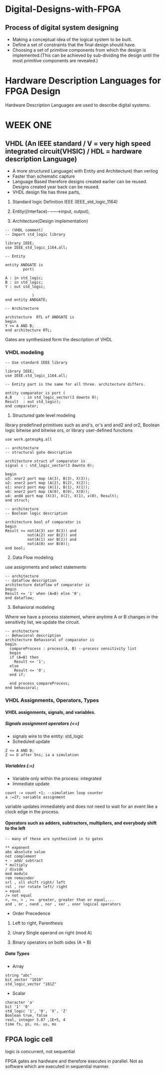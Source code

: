 # Digital-Designs-with-FPGA

## Process of digital system designing
* Making a conceptual idea of the logical system to be built.
* Define a set of constraints that the final design should have.
* Choosing a set of primitive components from which the design is implemented.(This can be achieved by sub-dividing the design until the most primitive components are revealed.)

# Hardware Description Languages for FPGA Design

Hardware Description Languages are used to describe digital systems.
# WEEK ONE

## VHDL (An IEEE standard / V = very high speed integrated circuit(VHSIC) / HDL = hardware description Language)
* A more structured Language( with Entity and Architecture) than verilog
* Faster than schematic  capture
* Language Based therefore designs created earlier can be reused. Designs created year back can be reused.
* VHDL design file has three parts,

1. Standard logic Definition IEEE (IEEE_std_logic_1164)

2. Entity((Interface)---->input, output),

3. Architecture(Design  implementation)

```
-- (VHDL comment)
-- Import std_logic library

library IEEE;
use IEEE_std_logic_1164.all;

-- Entity

entity ANDGATE is
        port(

A : in std_logic;
B : in std_logic;
Y : out std_logic;

            )
end entity ANDGATE;

-- Architecture

architecture  RTL of ANDGATE is
begin
Y <= A AND B;
end architecture RTL;
```
Gates are synthesized form the description of VHDL

### VHDL modeling

```
-- Use standard IEEE library

library IEEE;
use IEEE.std_logic_1164.all;

-- Entity part is the same for all three. architecture differs.

entity comparator is port (
A,B     : in std_logic_vector(3 downto 0);
Result  : out std_logic);
end comparator;

```

1. Structured gate level modeling

library predefined primitives such as and's, or's and and2 and or2, Boolean logic bitwise and bitwise ors, or library user-defined functions

```
use work.gatespkg.all

-- architecture
-- structural gate description

architecture struct of comparator is
signal x : std_logic_vector(3 downto 0);

begin
u3: xnor2 port map (A(3), B(3), X(3));
u2: xnor2 port map (A(2), B(2), X(2));
u1: xnor2 port map (A(1), B(1), X(1));
u0: xnor2 port map (A(0), B(0), X(0));
u4: and4 port map (X(3), X(2), X(1), x(0), Result);
end struct;

-- architecture
-- Boolean logic description

architecture bool of comparator is
begin
Result <= not(A(3) xor B(3)) and
          not(A(2) xor B(2)) and
          not(A(1) xor B(1)) and
          not(A(0) xor B(0));
end bool;
```

2. Data Flow modeling

use assignments and select statements
```
-- architecture
-- dataflow description
architecture dataflow of comparator is
begin
Result <= '1' when (A=B) else '0';
end dataflow;

```

3. Behavioral modeling

Where we have a process statement, where anytime A or B changes in the sensitivity list, we update the circuit.
```
-- architecture
-- Behavioral description
architecture Behavioral of comparator is
begin
  compareProcess : process(A, B) --process sensitivity list
  begin
  if (A=B) then
    Result <= '1';
  else
    Result <= '0';
  end if;

  end process compareProcess;
end behavioral;
```
### VHDL Assignments, Operators, Types

#### VHDL assignments, signals, and variables.

##### Signals assignment operators (<=)
* signals wire to the entity: std_logic
* Scheduled update
```
Z <= A AND B;
Z <= D after 5ns; ia a simulation
```

##### Variables (:=)
* Variable only within the process: integrated
* Immediate update   
```
count := count +1; --simulation loop counter
a :=27; variable assignment
```
variable updates immediately and does not need to wait for an event like a clock edge in the process.

#### Operators such as adders, subtractors, multipliers, and everybody shift to the left

```
-- many of these are synthesized in to gates

** exponent
abs absolute value
not complement
+ - add/ subtract
* multiply
/ divide
mod modulo
rem remainder
srl , sll shift right/ left
rol , ror rotate left/ right
= equal
/= not equal
<, <=, > , >=  greater, greater than or equal,...
and , or , nand , nor , xor , xnor logical operators
```

* Order Precedence

1. Left to right,  Parenthesis

2. Unary Single operand on right (mod A)

3. Binary operators on both sides (A + B)

##### Data Types
* Array

```
string "abc"
bit_vector "1010"
std_logic_vector "101Z"

```

* Scalar

```
character 'a'
bit '1' '0'
std_logic '1', '0', 'X', 'Z'
Boolean true, false
real, integer 3.87 ,1E+5, 4
time fs, ps, ns. us, ms  
```

## FPGA logic cell
logic is concurrent, not sequential

FPGA gates are hardware and therefore executes in parallel. Not as software which are executed in sequential manner.
